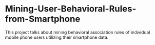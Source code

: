 # Mining-User-Behavioral-Rules-from-Smartphone
This project talks about mining behavioral association rules of individual mobile phone users utilizing their smartphone data.
